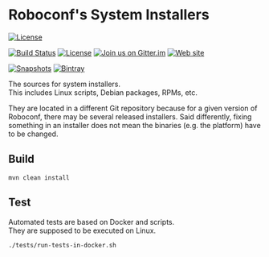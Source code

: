 # Roboconf's System Installers
[![License](https://img.shields.io/hexpm/l/plug.svg)](http://www.apache.org/licenses/LICENSE-2.0)

[![Build Status](http://travis-ci.org/roboconf/roboconf-system-installers.png?branch=master)](http://travis-ci.org/roboconf/roboconf-system-installers/builds)
[![License](https://img.shields.io/hexpm/l/plug.svg)](http://www.apache.org/licenses/LICENSE-2.0)
[![Join us on Gitter.im](https://img.shields.io/badge/gitter-join%20chat-brightgreen.svg)](https://gitter.im/roboconf/roboconf)
[![Web site](https://img.shields.io/badge/website-roboconf.net-b23e4b.svg)](http://roboconf.net)

[![Snapshots](https://img.shields.io/badge/Snapshots%20on-Sonatype-orange.svg)](https://oss.sonatype.org/content/repositories/snapshots/net/roboconf/)
[![Bintray](https://img.shields.io/badge/Releases%20on-Bintray-yellow.svg)](https://bintray.com/roboconf)

The sources for system installers.  
This includes Linux scripts, Debian packages, RPMs, etc.
  
They are located in a different Git repository because for a given version of Roboconf,
there may be several released installers. Said differently, fixing something in an installer
does not mean the binaries (e.g. the platform) have to be changed.


## Build

```
mvn clean install
```


## Test

Automated tests are based on Docker and scripts.  
They are supposed to be executed on Linux.

```
./tests/run-tests-in-docker.sh
```
